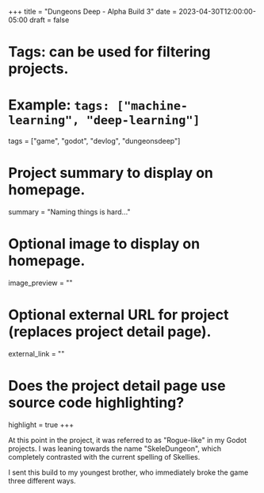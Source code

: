 +++
title = "Dungeons Deep - Alpha Build 3"
date = 2023-04-30T12:00:00-05:00
draft = false

# Tags: can be used for filtering projects.
# Example: `tags: ["machine-learning", "deep-learning"]`
tags = ["game", "godot", "devlog", "dungeonsdeep"]

# Project summary to display on homepage.
summary = "Naming things is hard..."

# Optional image to display on homepage.
image_preview = ""

# Optional external URL for project (replaces project detail page).
external_link = ""

# Does the project detail page use source code highlighting?
highlight = true
+++

At this point in the project, it was referred to as "Rogue-like" in my Godot projects. I was leaning towards the name "SkeleDungeon", which completely contrasted with the current spelling of Skellies.

I sent this build to my youngest brother, who immediately broke the game three different ways.